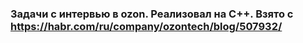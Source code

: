 ### Задачи с интервью в ozon. Реализовал на C++. Взято с https://habr.com/ru/company/ozontech/blog/507932/
